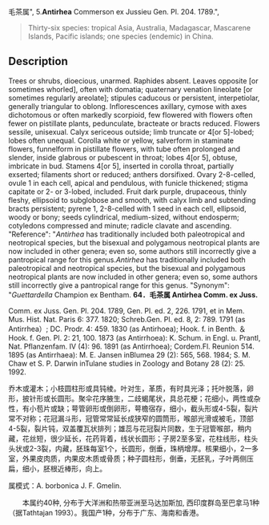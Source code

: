 毛茶属",
5.**Antirhea** Commerson ex Jussieu Gen. Pl. 204. 1789.",

> Thirty-six species: tropical Asia, Australia, Madagascar, Mascarene Islands, Pacific islands; one species (endemic) in China.

## Description
Trees or shrubs, dioecious, unarmed. Raphides absent. Leaves opposite [or sometimes whorled], often with domatia; quaternary venation lineolate [or sometimes regularly areolate]; stipules caducous or persistent, interpetiolar, generally triangular to oblong. Inflorescences axillary, cymose with axes dichotomous or often markedly scorpioid, few flowered with flowers often fewer on pistillate plants, pedunculate, bracteate or bracts reduced. Flowers sessile, unisexual. Calyx sericeous outside; limb truncate or 4[or 5]-lobed; lobes often unequal. Corolla white or yellow, salverform in staminate flowers, funnelform in pistillate flowers, with tube often prolonged and slender, inside glabrous or pubescent in throat; lobes 4[or 5], obtuse, imbricate in bud. Stamens 4[or 5], inserted in corolla throat, partially exserted; filaments short or reduced; anthers dorsifixed. Ovary 2-8-celled, ovule 1 in each cell, apical and pendulous, with funicle thickened; stigma capitate or 2- or 3-lobed, included. Fruit dark purple, drupaceous, thinly fleshy, ellipsoid to subglobose and smooth, with calyx limb and subtending bracts persistent; pyrene 1, 2-8-celled with 1 seed in each cell, ellipsoid, woody or bony; seeds cylindrical, medium-sized, without endosperm; cotyledons compressed and minute; radicle clavate and ascending.
  "Reference": "*Antirhea* has traditionally included both paleotropical and neotropical species, but the bisexual and polygamous neotropical plants are now included in other genera; even so, some authors still incorrectly give a pantropical range for this genus.*Antirhea* has traditionally included both paleotropical and neotropical species, but the bisexual and polygamous neotropical plants are now included in other genera; even so, some authors still incorrectly give a pantropical range for this genus.
  "Synonym": "*Guettardella* Champion ex Bentham.
**64．毛茶属 Antirhea Comm. ex Juss.**

Comm. ex Juss. Gen. Pl. 204. 1789, Gen. Pl. ed. 2, 226. 1791, et in Mem. Mus. Hist. Nat. Paris 6: 377. 1820; Schreb.Gen. Pl. ed. 8, 2: 789. 1791 (as Antirrhea）; DC. Prodr. 4: 459. 1830 (as Antirhoea); Hook. f. in Benth. ＆ Hook. f. Gen. Pl. 2: 21, 100. 1873 (as Antirrhoea): K. Schum. in Engl. u. Prantl, Nat. Pflanzenfam. IV (4): 96. 1891 (as Antirrhoea); Cordem.Fl. Reunion 514. 1895 (as Antirrhaea): M. E. Jansen inBlumea 29 (2): 565, 568. 1984; S. M. Chaw et S. P. Darwin inTulane studies in Zoology and Botany 28 (2): 25. 1992.

乔木或灌木；小枝圆柱形或具钝棱。叶对生，革质，有时具光泽；托叶脱落，卵形，披针形或长圆形。聚伞花序腋生，二歧蝎尾状，具总花梗；花细小，两性或杂性，有小苞片或缺；萼管卵形或倒卵形，萼檐宿存，细小，截头形或4-5裂，裂片常不对称；花冠漏斗形，冠管常常延长成狭窄的圆筒形，喉部光滑或被毛，顶部4-5裂，裂片钝，双盖覆瓦状排列；雄蕊与花冠裂片同数，生于冠管喉部，稍内藏，花丝短，很少延长，花药背着，线状长圆形；子房2至多室，花柱线形，柱头头状或2-3裂，内藏，胚珠每室1个，长圆形，倒垂，珠柄增厚。核果细小，2一多室，外果皮肉质，内果皮木质或骨质；种子圆柱形，倒垂，无胚乳，子叶两侧压扁，细小，胚根近棒形，向上。

属模式：A. borbonica J. F. Gmelin.
<p style='text-indent:28px'>本属约40种, 分布于大洋洲和热带亚洲至马达加斯加, 西印度群岛至巴拿马1种（据Tathtajan 1993）。我国产1种，分布于广东、海南和香港。
